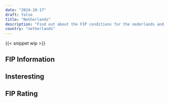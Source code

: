 ```yaml
---
date: "2024-10-17"
draft: false
title: "Netherlands"
description: "Find out about the FIP conditions for the nederlands and for which operators you can benefit from discounts."
country: "netherlands"
---
```


{{< snippet wip >}}

## FIP Information

## Insteresting

## FIP Rating
